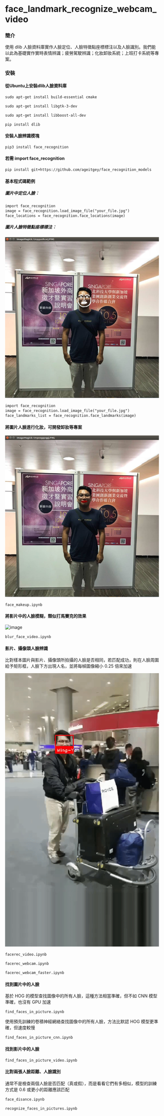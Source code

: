 # face_landmark_recognize_webcam_video
### 簡介
使用 dlib 人臉資料庫實作人臉定位、人臉特徵點座標標注以及人臉識別。我們能以此為基礎實作實時表情辨識；疲勞駕駛辨識；化妝卸妝系統；上班打卡系統等專案。
### 安裝
#### 從Ubuntu上安裝dlib人臉資料庫
```
sudo apt-get install build-essential cmake
```
```
sudo apt-get install libgtk-3-dev
```
```
sudo apt-get install libboost-all-dev
```
```
pip install dlib
```
#### 安裝人臉辨識模塊
```
pip3 install face_recognition
```
#### 若需 import face_recognition
```
pip install git+https://github.com/ageitgey/face_recognition_models
```
#### 基本程式碼範例 
##### 圖片中定位人臉：
```
import face_recognition
image = face_recognition.load_image_file("your_file.jpg")
face_locations = face_recognition.face_locations(image)
```
##### 圖片人臉特徵點座標標注：
![image](https://github.com/03053020ITE/face_landmark_recognize_webcam_video/blob/master/show/me3.PNG)
```
import face_recognition
image = face_recognition.load_image_file("your_file.jpg")
face_landmarks_list = face_recognition.face_landmarks(image)
```
#### 將圖片人臉進行化妝，可開發卸妝等專案
![image](https://github.com/03053020ITE/face_landmark_recognize_webcam_video/blob/master/show/makeup.PNG)
```
face_makeup.ipynb
```
#### 將影片中的人臉模糊，類似打馬賽克的效果
![image](https://github.com/03053020ITE/face_landmark_recognize_webcam_video/blob/master/show/blur.gif)
```
blur_face_video.ipynb
```
#### 影片、攝像頭人臉辨識
比對樣本圖片與影片、攝像頭所拍攝的人臉是否相同，若匹配成功，則在人臉周圍給予矩形框，人臉下方出現人名，並將每幀圖像縮小 0.25 倍來加速

![image](https://github.com/03053020ITE/face_landmark_recognize_webcam_video/blob/master/show/facerec.gif)
```
facerec_video.ipynb
```
```
facerec_webcam.ipynb
```
```
facerec_webcam_faster.ipynb
```
#### 找到圖片中的人臉
基於 HOG 的模型查找圖像中的所有人臉，這種方法相當準確，但不如 CNN 模型準確，也沒有 GPU 加速
```
find_faces_in_picture.ipynb
```
使用預先訓練的卷積神經網絡查找圖像中的所有人臉，方法比默認 HOG 模型更準確，但速度較慢
```
find_faces_in_picture_cnn.ipynb
```
#### 找到影片中的人臉
```
find_faces_in_picture_video.ipynb
```
#### 比對兩張人臉距離、人臉識別
通常不是檢查兩個人臉是否匹配（真或假），而是看看它們有多相似，模型的訓練方式是 0.6 或更小的距離應該匹配
```
face_disance.ipynb
```
```
recognize_faces_in_pictures.ipynb
```

